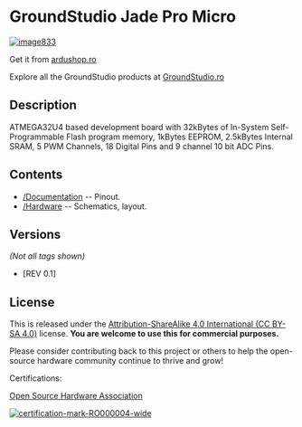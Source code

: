 GroundStudio Jade Pro Micro
====================================
[![image833](https://user-images.githubusercontent.com/77836107/184077595-26ddb81f-1300-40d5-b250-d62e97561b7d.png)](https://ardushop.ro/ro/home/1731-jade-pro-micro.html)

Get it from [ardushop.ro](https://ardushop.ro/ro/home/1731-jade-pro-micro.html)

Explore all the GroundStudio products at [GroundStudio.ro](https://groundstudio.ro/)

Description
-------------------
ATMEGA32U4 based development board with 32kBytes of In-System Self-Programmable Flash program memory, 1kBytes EEPROM, 2.5kBytes Internal SRAM, 5 PWM Channels, 18 Digital Pins and 9 channel 10 bit ADC Pins.

Contents
-------------------

* [/Documentation](https://github.com/GroundStudio/GroundStudio_Jade_Pro_Micro/tree/main/Documentation) -- Pinout.
* [/Hardware](https://github.com/GroundStudio/GroundStudio_Jade_Pro_Micro/tree/main/Hardware) -- Schematics, layout.

Versions
-------------------
*(Not all tags shown)*

- [REV 0.1]

License
-------------------

This is released under the [Attribution-ShareAlike 4.0 International (CC BY-SA 4.0)](https://creativecommons.org/licenses/by-sa/4.0/) license.
**You are welcome to use this for commercial purposes.**

Please consider contributing back to this project or others to help the open-source hardware community continue to thrive and grow! 

Certifications:

[Open Source Hardware Association](https://certification.oshwa.org/ro000004.html)   
   
[![certification-mark-RO000004-wide](https://github.com/GroundStudio/GroundStudio_Jade_Pro_Micro/assets/77836107/940418dc-affa-4aa7-8f4c-111ec796fd6d)
](https://certification.oshwa.org/ro000004.html)


